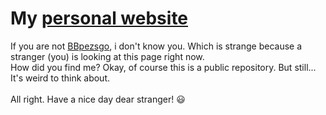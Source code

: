 # My [personal website](https://bbpezsgo.github.io/)
If you are not [BBpezsgo](https://github.com/BBpezsgo), i don't know you. Which is strange because a stranger (you) is looking at this page right now.<br>
How did you find me? Okay, of course this is a public repository. But still... It's weird to think about.<br><br>
All right. Have a nice day dear stranger! :smiley:
